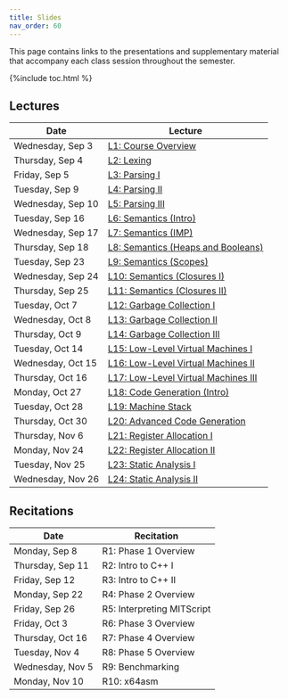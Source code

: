 ```yaml
---
title: Slides
nav_order: 60
---
```


This page contains links to the presentations and supplementary material that accompany each class session throughout the semester.

{%include toc.html %}

## Lectures

| **Date**          | **Lecture**                                                                                                                                                                    |
| ----------------- | ------------------------------------------------------------------------------------------------------------------------------------------------------------------------------ |
| Wednesday, Sep 3  | [L1: Course Overview](https://docs.google.com/presentation/d/1I0zSWS4V_6rlz057_EQbvz-XrKceAa6h/edit?slide=id.p1#slide=id.p1)                                                   |
| Thursday, Sep 4   | [L2: Lexing](https://docs.google.com/presentation/d/1GfQAfgnFYcsL-xZo70ZZ4nsnZrhKzY-5/edit?rtpof=true\&sd=true)                                                                |
| Friday, Sep 5     | [L3: Parsing I](https://docs.google.com/presentation/d/1Gh9RvAiC2QiP9Pso_VzkocM__dsBKIkA/edit?usp=sharing&ouid=100124114539204374075&rtpof=true&sd=true)                       |
| Tuesday, Sep 9    | [L4: Parsing II](https://docs.google.com/presentation/d/1IEs1x01X3fLySKTEKGT4oFxFXCr3of1_/edit?usp=sharing&ouid=100124114539204374075&rtpof=true&sd=true)                      |
| Wednesday, Sep 10 | [L5: Parsing III](https://docs.google.com/presentation/d/1IEs1x01X3fLySKTEKGT4oFxFXCr3of1_/edit?usp=sharing&ouid=100124114539204374075&rtpof=true&sd=true)                     |
| Tuesday, Sep 16   | [L6: Semantics (Intro)](https://docs.google.com/presentation/d/1Gp7SaHiOuUw_lECuiducjL64RrlS8rYY/edit?usp=sharing&ouid=100124114539204374075&rtpof=true&sd=true)               |
| Wednesday, Sep 17 | [L7: Semantics (IMP)](https://docs.google.com/presentation/d/1HiYMfNhiqMiMDRpXg6oOJd6xgddmcSjL/edit?usp=sharing&ouid=100124114539204374075&rtpof=true&sd=true)                 |
| Thursday, Sep 18  | [L8: Semantics (Heaps and Booleans)](https://docs.google.com/presentation/d/1HTqGXF9lodoFs5SZ_hooZCXgPgRuZmi3/edit?usp=sharing&ouid=100124114539204374075&rtpof=)              |
| Tuesday, Sep 23   | [L9: Semantics (Scopes)](https://docs.google.com/presentation/d/1IHsEhAVWBSxxppiP-dAyjB-zXbfc14jW/edit?usp=sharing&ouid=100124114539204374075&rtpof=true&sd=true)              |
| Wednesday, Sep 24 | [L10: Semantics (Closures I)](https://docs.google.com/presentation/d/1H6qRHIC6fsEnY4wEFYq62BRM_x83a5k3/edit?usp=sharing&ouid=100124114539204374075&rtpof=true&sd=true)         |
| Thursday, Sep 25  | [L11: Semantics (Closures II)](https://docs.google.com/presentation/d/1GqcYUcbwEtez-6yjvX8aKvg3z6hyHjiw/edit?usp=sharing&ouid=100124114539204374075&rtpof=true&sd=true)        |
| Tuesday, Oct 7    | [L12: Garbage Collection I](https://docs.google.com/presentation/d/1GtdQIHQch3K-_9G98FhPB4Fb-kIMOGs6/edit?usp=sharing&ouid=100124114539204374075&rtpof=true&sd=true)           |
| Wednesday, Oct 8  | [L13: Garbage Collection II](https://docs.google.com/presentation/d/1HVqKtmkSgM-0w0Ky7bJWvjx5pI1C3nQ4/edit?usp=sharing&rtpof=true&sd=true)                                     |
| Thursday, Oct 9   | [L14: Garbage Collection III](https://docs.google.com/presentation/d/1HVqKtmkSgM-0w0Ky7bJWvjx5pI1C3nQ4/edit?usp=sharing&rtpof=true&sd=true)                                    |
| Tuesday, Oct 14   | [L15: Low-Level Virtual Machines I](https://docs.google.com/presentation/d/1I6PXnGu7-vakvxXbtTb-YOHT-eTY8lK0/edit?usp=sharing&ouid=100124114539204374075&rtpof=true&sd=true)   |
| Wednesday, Oct 15 | [L16: Low-Level Virtual Machines II](https://docs.google.com/presentation/d/1I6PXnGu7-vakvxXbtTb-YOHT-eTY8lK0/edit?usp=sharing&ouid=100124114539204374075&rtpof=true&sd=true)  |
| Thursday, Oct 16  | [L17: Low-Level Virtual Machines III](https://docs.google.com/presentation/d/1I6PXnGu7-vakvxXbtTb-YOHT-eTY8lK0/edit?usp=sharing&ouid=100124114539204374075&rtpof=true&sd=true) |
| Monday, Oct 27    | [L18: Code Generation (Intro)](https://docs.google.com/presentation/d/1Haxy7Oi1CWukJyjuD94gkK9fSaxtobrF/edit?usp=share_link&ouid=100124114539204374075&rtpof=true&sd=true)     |
| Tuesday, Oct 28   | [L19: Machine Stack](https://docs.google.com/presentation/d/1I2zxY-zeKO3lzBWqhWicn35bYeUi5SjQ/edit?usp=sharing&ouid=100124114539204374075&rtpof=true&sd=true)                  |
| Thursday, Oct 30  | [L20: Advanced Code Generation](https://docs.google.com/presentation/d/1J-FkR8_lKI1YToncNrOOtgaXhqHAgDln/edit?usp=share_link&ouid=100124114539204374075&rtpof=true&sd=true)    |
| Thursday, Nov 6   | [L21: Register Allocation I](https://docs.google.com/presentation/d/1HyVpFyGT45h5e3UcMFJMHlmGv_a5FquD/edit?usp=share_link&ouid=100124114539204374075&rtpof=true&sd=true)       |
| Monday, Nov 24    | [L22: Register Allocation II](https://docs.google.com/presentation/d/1GaqYDS67_g6eFSM7XoRK4pX3DP5325sU/edit?usp=share_link&ouid=100124114539204374075&rtpof=true&sd=true)      |
| Tuesday, Nov 25   | [L23: Static Analysis I](https://docs.google.com/presentation/d/1JBYcY0NaJt8-uVcFU3k3hFHSDSVb3u62/edit?usp=share_link&ouid=100124114539204374075&rtpof=true&sd=true)           |
| Wednesday, Nov 26 | [L24: Static Analysis II](https://docs.google.com/presentation/d/1H44Hy9Nf0pHwoZayhxbzhNz-1vJUVx0l/edit?usp=share_link&ouid=100124114539204374075&rtpof=true&sd=true)          |

## Recitations

| **Date**         | **Recitation**             |
| ---------------- | -------------------------- |
| Monday, Sep 8    | R1: Phase 1 Overview       |
| Thursday, Sep 11 | R2: Intro to C++ I         |
| Friday, Sep 12   | R3: Intro to C++ II        |
| Monday, Sep 22   | R4: Phase 2 Overview       |
| Friday, Sep 26   | R5: Interpreting MITScript |
| Friday, Oct 3    | R6: Phase 3 Overview       |
| Thursday, Oct 16 | R7: Phase 4 Overview       |
| Tuesday, Nov 4   | R8: Phase 5 Overview       |
| Wednesday, Nov 5 | R9: Benchmarking           |
| Monday, Nov 10   | R10: x64asm                |